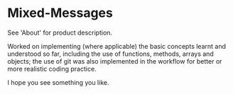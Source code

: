 # Mixed-Messages

See 'About' for product description. 

Worked on implementing (where applicable) the basic concepts learnt and understood so far, including the use of functions, methods, arrays and objects; the use of git was also implemented in the workflow for better or more realistic coding practice. 

I hope you see something you like. 
